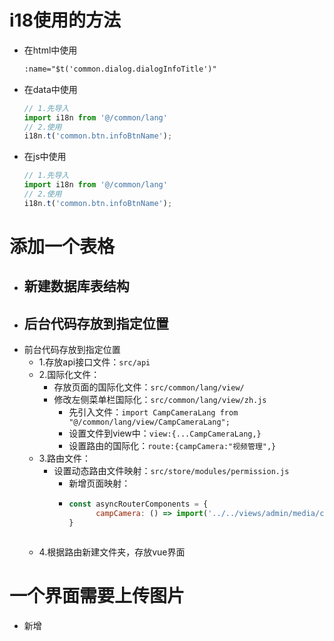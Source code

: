 # i18使用的方法

- 在html中使用
  ```html
  :name="$t('common.dialog.dialogInfoTitle')"
  ```
- 在data中使用
  ```javascript
  // 1.先导入
  import i18n from '@/common/lang'
  // 2.使用
  i18n.t('common.btn.infoBtnName');
  ```
- 在js中使用
  ```javascript
  // 1.先导入
  import i18n from '@/common/lang'
  // 2.使用
  i18n.t('common.btn.infoBtnName');
  ```

# 添加一个表格

- 新建数据库表结构
  - 
- 后台代码存放到指定位置
  - 
- 前台代码存放到指定位置
    - 1.存放api接口文件：```src/api``` 
    - 2.国际化文件：
        - 存放页面的国际化文件：```src/common/lang/view/```
        - 修改左侧菜单栏国际化：```src/common/lang/view/zh.js```
            - 先引入文件：```import CampCameraLang from "@/common/lang/view/CampCameraLang";```
            - 设置文件到view中：```view:{...CampCameraLang,}```
            - 设置路由的国际化：```route:{campCamera:"视频管理",}```
    - 3.路由文件：
        - 设置动态路由文件映射：```src/store/modules/permission.js```
            - 新增页面映射：
            - ```javascript
              const asyncRouterComponents = {
                    campCamera: () => import('../../views/admin/media/campCamera'),
              }
            ```
    - 4.根据路由新建文件夹，存放vue界面

# 一个界面需要上传图片
- 新增